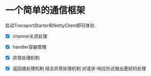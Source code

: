 # 一个简单的通信框架
启动TransportStarter和NettyClient即可体验.
-[x] channel关闭处理
-[x] handler容器管理
-[x] 异常处理机制
-[x] 返回值处理机制 结合异常处理机制 对请求-响应形式做出更好的处理

